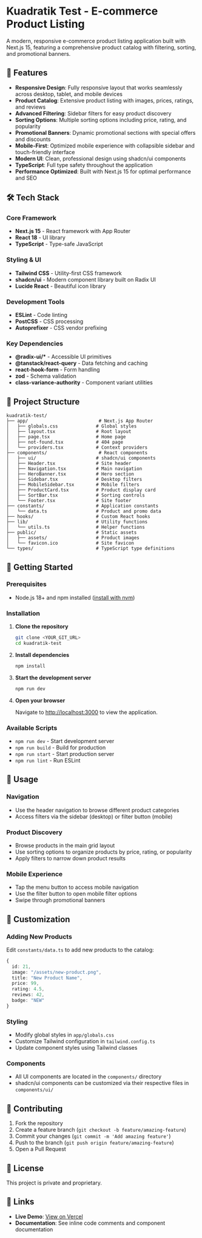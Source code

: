 # Kuadratik Test - E-commerce Product Listing

A modern, responsive e-commerce product listing application built with Next.js 15, featuring a comprehensive product catalog with filtering, sorting, and promotional banners.

## 🚀 Features

- **Responsive Design**: Fully responsive layout that works seamlessly across desktop, tablet, and mobile devices
- **Product Catalog**: Extensive product listing with images, prices, ratings, and reviews
- **Advanced Filtering**: Sidebar filters for easy product discovery
- **Sorting Options**: Multiple sorting options including price, rating, and popularity
- **Promotional Banners**: Dynamic promotional sections with special offers and discounts
- **Mobile-First**: Optimized mobile experience with collapsible sidebar and touch-friendly interface
- **Modern UI**: Clean, professional design using shadcn/ui components
- **TypeScript**: Full type safety throughout the application
- **Performance Optimized**: Built with Next.js 15 for optimal performance and SEO

## 🛠️ Tech Stack

### Core Framework

- **Next.js 15** - React framework with App Router
- **React 18** - UI library
- **TypeScript** - Type-safe JavaScript

### Styling & UI

- **Tailwind CSS** - Utility-first CSS framework
- **shadcn/ui** - Modern component library built on Radix UI
- **Lucide React** - Beautiful icon library

### Development Tools

- **ESLint** - Code linting
- **PostCSS** - CSS processing
- **Autoprefixer** - CSS vendor prefixing

### Key Dependencies

- **@radix-ui/\*** - Accessible UI primitives
- **@tanstack/react-query** - Data fetching and caching
- **react-hook-form** - Form handling
- **zod** - Schema validation
- **class-variance-authority** - Component variant utilities

## 📁 Project Structure

```
kuadratik-test/
├── app/                          # Next.js App Router
│   ├── globals.css              # Global styles
│   ├── layout.tsx               # Root layout
│   ├── page.tsx                 # Home page
│   ├── not-found.tsx            # 404 page
│   └── providers.tsx            # Context providers
├── components/                   # React components
│   ├── ui/                      # shadcn/ui components
│   ├── Header.tsx               # Site header
│   ├── Navigation.tsx           # Main navigation
│   ├── HeroBanner.tsx           # Hero section
│   ├── Sidebar.tsx              # Desktop filters
│   ├── MobileSidebar.tsx        # Mobile filters
│   ├── ProductCard.tsx          # Product display card
│   ├── SortBar.tsx              # Sorting controls
│   └── Footer.tsx               # Site footer
├── constants/                   # Application constants
│   └── data.ts                  # Product and promo data
├── hooks/                       # Custom React hooks
├── lib/                         # Utility functions
│   └── utils.ts                 # Helper functions
├── public/                      # Static assets
│   ├── assets/                  # Product images
│   └── favicon.ico              # Site favicon
└── types/                       # TypeScript type definitions
```

## 🚀 Getting Started

### Prerequisites

- Node.js 18+ and npm installed ([install with nvm](https://github.com/nvm-sh/nvm#installing-and-updating))

### Installation

1. **Clone the repository**

   ```bash
   git clone <YOUR_GIT_URL>
   cd kuadratik-test
   ```

2. **Install dependencies**

   ```bash
   npm install
   ```

3. **Start the development server**

   ```bash
   npm run dev
   ```

4. **Open your browser**

   Navigate to [http://localhost:3000](http://localhost:3000) to view the application.

### Available Scripts

- `npm run dev` - Start development server
- `npm run build` - Build for production
- `npm run start` - Start production server
- `npm run lint` - Run ESLint

## 📱 Usage

### Navigation

- Use the header navigation to browse different product categories
- Access filters via the sidebar (desktop) or filter button (mobile)

### Product Discovery

- Browse products in the main grid layout
- Use sorting options to organize products by price, rating, or popularity
- Apply filters to narrow down product results

### Mobile Experience

- Tap the menu button to access mobile navigation
- Use the filter button to open mobile filter options
- Swipe through promotional banners

## 🎨 Customization

### Adding New Products

Edit `constants/data.ts` to add new products to the catalog:

```typescript
{
  id: 21,
  image: "/assets/new-product.png",
  title: "New Product Name",
  price: 99,
  rating: 4.5,
  reviews: 42,
  badge: "NEW"
}
```

### Styling

- Modify global styles in `app/globals.css`
- Customize Tailwind configuration in `tailwind.config.ts`
- Update component styles using Tailwind classes

### Components

- All UI components are located in the `components/` directory
- shadcn/ui components can be customized via their respective files in `components/ui/`

## 🤝 Contributing

1. Fork the repository
2. Create a feature branch (`git checkout -b feature/amazing-feature`)
3. Commit your changes (`git commit -m 'Add amazing feature'`)
4. Push to the branch (`git push origin feature/amazing-feature`)
5. Open a Pull Request

## 📄 License

This project is private and proprietary.

## 🔗 Links

- **Live Demo**: [View on Vercel](https://kuadratik-test.vercel.app/)
- **Documentation**: See inline code comments and component documentation

